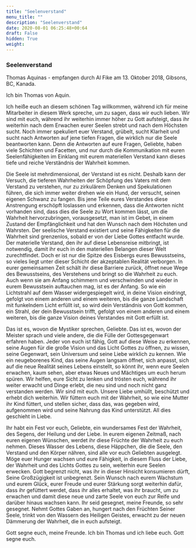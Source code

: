 ```yaml
---
title: "Seelenverstand"
menu_title: ""
description: "Seelenverstand"
date: 2020-08-01 06:25:48+00:64
draft: False
hidden: True
weight:
---
```

### Seelenverstand

Thomas Aquinas - empfangen durch Al Fike am 13. Oktober 2018, Gibsons, BC, Kanada.

Ich bin Thomas von Aquin.

Ich heiße euch an diesem schönen Tag willkommen, während ich für meine Mitarbeiter in diesem Werk spreche, um zu sagen, dass wir euch lieben. Wir sind mit euch, während ihr weiterhin immer höher zu Gott aufsteigt, dass ihr weiterhin nach dem Erwachen eurer Seelen strebt und nach dem Höchsten sucht. Noch immer spekuliert euer Verstand, grübelt, sucht Klarheit und sucht nach Antworten auf jene tiefen Fragen, die wirklich nur die Seele beantworten kann. Denn die Antworten auf eure Fragen, Geliebte, haben viele Schichten und Facetten, und nur durch die Kommunikation mit euren Seelenfähigkeiten im Einklang mit eurem materiellen Verstand kann dieses tiefe und reiche Verständnis der Wahrheit kommen.

Die Seele ist mehrdimensional, der Verstand ist es nicht. Deshalb kann der Versuch, die tieferen Wahrheiten der Schöpfung des Vaters mit dem Verstand zu verstehen, nur zu zirkulärem Denken und Spekulationen führen, die sich immer weiter drehen wie ein Hund, der versucht, seinen eigenen Schwanz zu fangen. Bis jene Teile eures Verstandes diese Anstrengung erschöpft loslassen und erkennen, dass die Antworten nicht vorhanden sind, dass dies die Seele zu Wort kommen lässt, um die Wahrheit hervorzubringen, vorausgesetzt, man ist im Gebet, in einem Zustand der Empfänglichkeit und hat den Wunsch nach dem Höchsten und Wahrsten. Der seelische Verstand existiert und seine Fähigkeiten für die Wahrheit sind grenzenlos, sobald er von der Liebe Gottes entfacht wurde. Der materielle Verstand, den ihr auf diese Lebensreise mitbringt, ist notwendig, damit ihr euch in den materiellen Belangen dieser Welt zurechtfindet. Doch er ist nur die Spitze des Eisbergs eures Bewusstseins, so vieles liegt unter dieser Schicht der akzeptablen Realität verborgen. In eurer gemeinsamen Zeit schält ihr diese Barriere zurück, öffnet neue Wege des Bewusstseins, des Verstehens und bringt so die Wahrheit zu euch. Auch wenn sie am Anfang schimmern und verschwinden und wieder in eurem Bewusstsein auftauchen mag, ist es der Anfang. So wie ein Lichtstrahl auf dem Wasser widergespiegelt wird, in deine Vision eindringt, gefolgt von einem anderen und einem weiteren, bis die ganze Landschaft mit funkelndem Licht erfüllt ist, so wird dein Verständnis von Gott kommen, ein Strahl, der dein Bewusstsein trifft, gefolgt von einem anderen und einem weiteren, bis die ganze Vision deines Verstandes mit Gott erfüllt ist.

Das ist es, wovon die Mystiker sprechen, Geliebte. Das ist es, wovon der Meister sprach und viele andere, die die Fülle der Gottesgegenwart erfahren haben. Jeder von euch ist fähig, Gott auf diese Weise zu erkennen, seine Augen für die große Vision und das Licht Gottes zu öffnen, zu wissen, seine Gegenwart, sein Universum und seine Liebe wirklich zu kennen. Wie ein neugeborenes Kind, das seine Augen langsam öffnet, sich anpasst, sich auf die neue Realität seines Lebens einstellt, so könnt ihr, wenn eure Seelen erwachen, kaum sehen, aber etwas Neues und Mächtiges um euch herum spüren. Wir helfen, eure Sicht zu lenken und trösten euch, während ihr weiter erwacht und Dinge erlebt, die neu sind und noch nicht ganz verstanden werden. Wir sind mit euch. Unsere Liebe umhüllt, beschützt und erhebt dich weiterhin. Wir füttern euch mit der Wahrheit, so wie eine Mutter ihr Kind füttert, und stellen sicher, dass das, was gegeben wird, aufgenommen wird und seine Nahrung das Kind unterstützt. All dies geschieht in Liebe.

Ihr habt ein Fest vor euch, Geliebte, ein wundersames Fest der Wahrheit, des Segens, der Heilung und der Liebe. In eurem eigenen Zeitmaß, nach euren eigenen Wünschen, werdet ihr diese Früchte der Wahrheit zu euch nehmen. Dieses Wasser des Lebens, diese Häppchen, die die Seele, den Verstand und den Körper nähren, sind alle vor euch Geliebten ausgelegt. Möge euer Hunger wachsen und eure Fähigkeit, in diesem Fluss der Liebe, der Wahrheit und des Lichts Gottes zu sein, weiterhin eure Seelen erwecken. Gott begrenzt nicht, was ihr in dieser Hinsicht konsumieren dürft, Seine Großzügigkeit ist unbegrenzt. Sein Wunsch nach eurem Wachstum und eurem Glück, eurer Freude und eurer Stärkung sorgt weiterhin dafür, dass ihr gefüttert werdet, dass ihr alles erhaltet, was ihr braucht, um zu erwachen und damit diese neue und zarte Seele von euch zur Reife und darüber hinaus wachsen kann. Ihr seid gesegnet, meine Freunde, so sehr gesegnet. Nehmt Gottes Gaben an, hungert nach den Früchten Seiner Seele, trinkt von den Wassern des Heiligen Geistes, erwacht zu der neuen Dämmerung der Wahrheit, die in euch aufsteigt.

Gott segne euch, meine Freunde. Ich bin Thomas und ich liebe euch. Gott segne euch.
